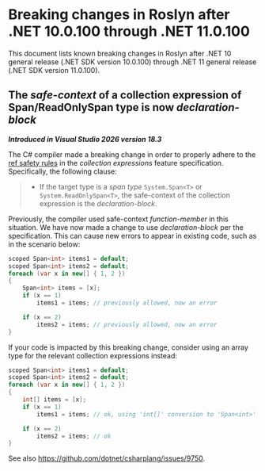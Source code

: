 # Breaking changes in Roslyn after .NET 10.0.100 through .NET 11.0.100

This document lists known breaking changes in Roslyn after .NET 10 general release (.NET SDK version 10.0.100) through .NET 11 general release (.NET SDK version 11.0.100).

## The *safe-context* of a collection expression of Span/ReadOnlySpan type is now *declaration-block*

***Introduced in Visual Studio 2026 version 18.3***

The C# compiler made a breaking change in order to properly adhere to the [ref safety rules](https://github.com/dotnet/csharplang/blob/main/proposals/csharp-12.0/collection-expressions.md#ref-safety) in the *collection expressions* feature specification. Specifically, the following clause:

> * If the target type is a *span type* `System.Span<T>` or `System.ReadOnlySpan<T>`, the safe-context of the collection expression is the *declaration-block*.

Previously, the compiler used safe-context *function-member* in this situation. We have now made a change to use *declaration-block* per the specification. This can cause new errors to appear in existing code, such as in the scenario below:

```cs
scoped Span<int> items1 = default;
scoped Span<int> items2 = default;
foreach (var x in new[] { 1, 2 })
{
    Span<int> items = [x];
    if (x == 1)
        items1 = items; // previously allowed, now an error

    if (x == 2)
        items2 = items; // previously allowed, now an error
}
```

If your code is impacted by this breaking change, consider using an array type for the relevant collection expressions instead:

```cs
scoped Span<int> items1 = default;
scoped Span<int> items2 = default;
foreach (var x in new[] { 1, 2 })
{
    int[] items = [x];
    if (x == 1)
        items1 = items; // ok, using 'int[]' conversion to 'Span<int>'

    if (x == 2)
        items2 = items; // ok
}
```

See also https://github.com/dotnet/csharplang/issues/9750.
